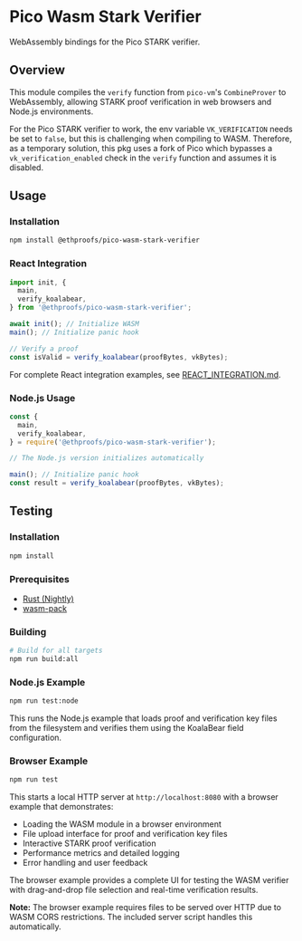 # Pico Wasm Stark Verifier

WebAssembly bindings for the Pico STARK verifier.

## Overview

This module compiles the `verify` function from `pico-vm`'s `CombineProver` to WebAssembly, allowing STARK proof verification in web browsers and Node.js environments.

For the Pico STARK verifier to work, the env variable `VK_VERIFICATION` needs be set to `false`, but this is challenging when compiling to WASM. Therefore, as a temporary solution, this pkg uses a fork of Pico which bypasses a `vk_verification_enabled` check in the `verify` function and assumes it is disabled.

## Usage

### Installation

```bash
npm install @ethproofs/pico-wasm-stark-verifier
```

### React Integration

```typescript
import init, {
  main,
  verify_koalabear,
} from '@ethproofs/pico-wasm-stark-verifier';

await init(); // Initialize WASM
main(); // Initialize panic hook

// Verify a proof
const isValid = verify_koalabear(proofBytes, vkBytes);
```

For complete React integration examples, see [REACT_INTEGRATION.md](./REACT_INTEGRATION.md).

### Node.js Usage

```javascript
const {
  main,
  verify_koalabear,
} = require('@ethproofs/pico-wasm-stark-verifier');

// The Node.js version initializes automatically

main(); // Initialize panic hook
const result = verify_koalabear(proofBytes, vkBytes);
```

## Testing

### Installation

```bash
npm install
```

### Prerequisites

- [Rust (Nightly)](https://pico-docs.brevis.network/getting-started/installation#rust-toolchain)
- [wasm-pack](https://github.com/drager/wasm-pack)

### Building

```bash
# Build for all targets
npm run build:all
```

### Node.js Example

```bash
npm run test:node
```

This runs the Node.js example that loads proof and verification key files from the filesystem and verifies them using the KoalaBear field configuration.

### Browser Example

```bash
npm run test
```

This starts a local HTTP server at `http://localhost:8080` with a browser example that demonstrates:

- Loading the WASM module in a browser environment
- File upload interface for proof and verification key files
- Interactive STARK proof verification
- Performance metrics and detailed logging
- Error handling and user feedback

The browser example provides a complete UI for testing the WASM verifier with drag-and-drop file selection and real-time verification results.

**Note:** The browser example requires files to be served over HTTP due to WASM CORS restrictions. The included server script handles this automatically.
